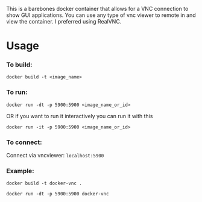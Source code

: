 This is a barebones docker container that allows for a VNC connection to show GUI applications. You can use any type of vnc viewer to remote in and view the container. I preferred using RealVNC. 

# Usage

### To build:
`docker build -t <image_name>`

### To run:
`docker run -dt -p 5900:5900 <image_name_or_id>`

  OR if you want to run it interactively you can run it with this

`docker run -it -p 5900:5900 <image_name_or_id>`

### To connect:
Connect via vncviewer: `localhost:5900`


### Example:
`docker build -t docker-vnc .` 

`docker run -dt -p 5900:5900 docker-vnc`
